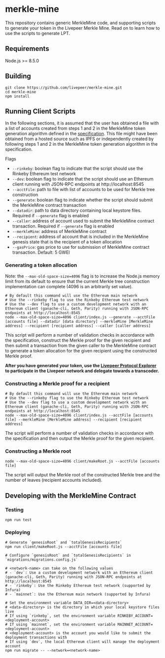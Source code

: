 # merkle-mine

This repository contains generic MerkleMine code, and supporting
scripts to generate your token in the Livepeer Merkle Mine. Read on to
learn how to use the scripts to generate LPT.

## Requirements

Node.js >= 8.5.0

## Building

```
git clone https://github.com/livepeer/merkle-mine.git
cd merkle-mine
npm install
```

## Running Client Scripts

In the following sections, it is assumed that the user has obtained a file with a list of accounts created from steps 1 and 2 in the MerkleMine token generation algorithm
defined in the [specification](SPEC.md). This file might have been obtained from a hosted source such as IPFS or independently created by following steps 1 and 2 in the MerkleMine
token generation algorithm in the specification.

Flags
- `--rinkeby`: boolean flag to indicate that the script should use the Rinkeby Ethereum test network
- `--dev`: boolean flag to indicate that the script should use an Ethereum client running with JSON-RPC endpoints at http://localhost:8545
- `--acctFile`: path to file with list of accounts to be used for Merkle tree construction
- `--generate`: boolean flag to indicate whether the script should submit the MerkleMine contract transaction
- `--datadir`: path to data directory containing local keystore files. Required if `--generate` flag is enabled
- `--caller`: address of account used to submit the MerkleMine contract transaction. Required if `--generate` flag is enabled
- `--merkleMine`: address of MerkleMine contract
- `--recipient`: address of account that is included in the MerkleMine genesis state that is the recipient of a token allocation
- `--gasPrice`: gas price to use for submission of MerkleMine contract transaction. Default: 5 GWEI

### Generating a token allocation

Note: the `--max-old-space-size=4096` flag is to increase the Node.js memory limit from its default to ensure that the current Merkle tree construction implementation
can complete (4096 is an arbitrarily set value).

```
# By default this command will use the Ethereum main network
# Use the --rinkeby flag to use the Rinkeby Ethereum test network
# Use the --dev flag to use a custom development network with an Ethereum client (ganache-cli, Geth, Parity) running with JSON-RPC endpoints at http://localhost:8545
node --max-old-space-size=4096 client/index.js --generate --acctFile [accounts file] --datadir [data directory] --merkleMine [MerkleMine address] --recipient [recipient address] --caller [caller address]
```

This script will perform a number of validation checks in accordance with the specification, construct the Merkle proof for the given recipient and then submit
a transaction from the given caller to the MerkleMine contract to generate a token allocation for the given recipient using the constructed Merkle proof.

**After you have generated your token, use the [Livepeer Protocol Explorer](https://explorer.livepeer.org/) to participate in the Livepeer network and delegate towards a transcoder.**

### Constructing a Merkle proof for a recipient

```
# By default this command will use the Ethereum main network
# Use the --rinkeby flag to use the Rinkeby Ethereum test network
# Use the --dev flag to use a custom development network with an Ethereum client (ganache-cli, Geth, Parity) running with JSON-RPC endpoints at http://localhost:8545
node --max-old-space-size=4096 client/index.js --acctFile [accounts file] --merkleMine [MerkleMine address] --recipient [recipient address]
```

The script will perform a number of validation checks in accordance with the specification and then output the Merkle proof for the given recipient.

### Constructing a Merkle root

```
node --max-old-space-size=4096 client/makeRoot.js --acctFile [accounts file]
```

The script will output the Merkle root of the constructed Merkle tree and the number of leaves (recipient accounts included).

## Developing with the MerkleMine Contract

### Testing

```
npm run test
```

### Deploying

```
# Generate `genesisRoot` and `totalGenesisRecipients`
npm run client/makeRoot.js --acctFile [accounts file]

# Configure `genesisRoot` and `totalGenesisRecipients` in `migrations/migrations.config.js`

# <network-name> can take on the following values
# - `dev`: Use a custom development network with an Ethereum client (ganache-cli, Geth, Parity) running with JSON-RPC endpoints at http://localhost:8545
# - `rinkeby`: Use the Rinkeby Ethereum test network (supported by Infura)
# - `mainnet`: Use the Ethereum main network (supported by Infura)

# Set the environment variable DATA_DIR=<data-directory>
# <data-directory> is the directory in which your local keystore files live
# If using `rinkeby`, set the environment variable RINKEBY_ACCOUNT=<deployment-account>
# If using `mainnet`, set the environment variable MAINNET_ACCOUNT=<deployment-account>
# <deployment-account> is the account you would like to submit the deployment transactions with
# If using `dev`, the local Ethereum client will manage the deployment account
npm run migrate -- --network=<network-name>
```
